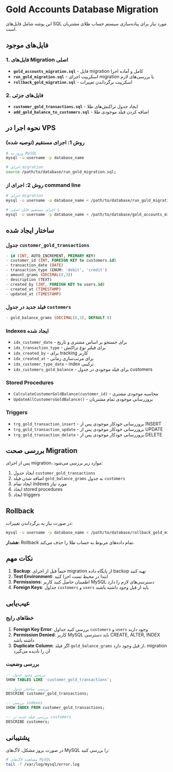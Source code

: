 # Gold Accounts Database Migration

این پوشه شامل فایل‌های SQL مورد نیاز برای پیاده‌سازی سیستم حساب طلای مشتریان است.

## فایل‌های موجود

### 1. فایل‌های Migration اصلی

- **`gold_accounts_migration.sql`** - فایل migration کامل و آماده اجرا
- **`run_gold_migration.sql`** - اسکریپت اجرای migration با بررسی‌های لازم
- **`rollback_gold_migration.sql`** - اسکریپت برگرداندن تغییرات

### 2. فایل‌های جزئی

- **`customer_gold_transactions.sql`** - ایجاد جدول تراکنش‌های طلا
- **`add_gold_balance_to_customers.sql`** - اضافه کردن فیلد موجودی طلا

## نحوه اجرا در VPS

### روش 1: اجرای مستقیم (توصیه شده)

```bash
# ورود به MySQL
mysql -u username -p database_name

# اجرای migration
source /path/to/database/run_gold_migration.sql;
```

### روش 2: اجرای از command line

```bash
# اجرای migration
mysql -u username -p database_name < /path/to/database/run_gold_migration.sql

# یا اجرای مستقیم فایل اصلی
mysql -u username -p database_name < /path/to/database/gold_accounts_migration.sql
```

## ساختار ایجاد شده

### جدول `customer_gold_transactions`

```sql
- id (INT, AUTO_INCREMENT, PRIMARY KEY)
- customer_id (INT, FOREIGN KEY to customers.id)
- transaction_date (DATE)
- transaction_type (ENUM: 'debit', 'credit')
- amount_grams (DECIMAL(8,3))
- description (TEXT)
- created_by (INT, FOREIGN KEY to users.id)
- created_at (TIMESTAMP)
- updated_at (TIMESTAMP)
```

### فیلد جدید در جدول `customers`

```sql
- gold_balance_grams (DECIMAL(8,3), DEFAULT 0)
```

### Indexes ایجاد شده

- `idx_customer_date` - برای جستجو بر اساس مشتری و تاریخ
- `idx_transaction_type` - برای فیلتر نوع تراکنش
- `idx_created_by` - برای tracking کاربر
- `idx_created_at` - برای مرتب‌سازی زمانی
- `idx_customer_type_date` - index ترکیبی
- `idx_customers_gold_balance` - برای فیلد موجودی در جدول customers

### Stored Procedures

- `CalculateCustomerGoldBalance(customer_id)` - محاسبه موجودی مشتری
- `UpdateAllCustomersGoldBalance()` - بروزرسانی موجودی تمام مشتریان

### Triggers

- `trg_gold_transaction_insert` - بروزرسانی خودکار موجودی پس از INSERT
- `trg_gold_transaction_update` - بروزرسانی خودکار موجودی پس از UPDATE
- `trg_gold_transaction_delete` - بروزرسانی خودکار موجودی پس از DELETE

## بررسی صحت Migration

پس از اجرای migration، موارد زیر بررسی می‌شود:

1. ایجاد جدول `customer_gold_transactions`
2. اضافه شدن فیلد `gold_balance_grams` به جدول `customers`
3. ایجاد تمام indexes مورد نیاز
4. ایجاد stored procedures
5. ایجاد triggers

## Rollback

در صورت نیاز به برگرداندن تغییرات:

```bash
mysql -u username -p database_name < /path/to/database/rollback_gold_migration.sql
```

**هشدار:** Rollback تمام داده‌های مربوط به حساب طلا را حذف می‌کند.

## نکات مهم

1. **Backup**: حتماً قبل از اجرای migration از پایگاه داده backup تهیه کنید
2. **Test Environment**: ابتدا در محیط تست اجرا کنید
3. **Permissions**: اطمینان حاصل کنید کاربر MySQL دسترسی‌های لازم را دارد
4. **Foreign Keys**: جداول `customers` و `users` باید از قبل وجود داشته باشند

## عیب‌یابی

### خطاهای رایج

1. **Foreign Key Error**: بررسی کنید جداول `customers` و `users` وجود دارند
2. **Permission Denied**: کاربر MySQL باید دسترسی CREATE, ALTER, INDEX داشته باشد
3. **Duplicate Column**: اگر فیلد `gold_balance_grams` از قبل وجود دارد، migration آن را نادیده می‌گیرد

### بررسی وضعیت

```sql
-- بررسی وجود جدول
SHOW TABLES LIKE 'customer_gold_transactions';

-- بررسی ساختار جدول
DESCRIBE customer_gold_transactions;

-- بررسی indexes
SHOW INDEX FROM customer_gold_transactions;

-- بررسی فیلد جدید در customers
DESCRIBE customers;
```

## پشتیبانی

در صورت بروز مشکل، لاگ‌های MySQL را بررسی کنید:

```bash
# مشاهده لاگ‌های MySQL
tail -f /var/log/mysql/error.log
```